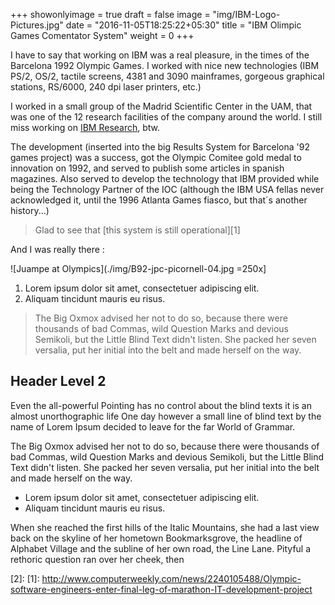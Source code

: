 +++
showonlyimage = true
draft = false
image = "img/IBM-Logo-Pictures.jpg"
date = "2016-11-05T18:25:22+05:30"
title = "IBM Olimpic Games Comentator System"
weight = 0
+++

I have to say that working on IBM was a real pleasure, in the times of the Barcelona 1992 Olympic Games. I worked with nice new technologies (IBM PS/2, OS/2, tactile screens, 4381 and 3090 mainframes, gorgeous graphical stations, RS/6000, 240 dpi laser printers, etc.) 

I worked in a small group of the Madrid Scientific Center in the UAM, that was one of the 12 research facilities of the company around the world. I still miss working on [IBM Research](http://www.research.ibm.com/), btw.
<!--more-->

The development (inserted into the big Results System for Barcelona '92 games project) was a success, got the Olympic Comitee gold medal to innovation on 1992, and served to publish some articles in spanish magazines. Also served to develop the technology that IBM provided while being the Technology Partner of the IOC (although the IBM USA fellas never acknowledged it, until the 1996 Atlanta Games fiasco, but that´s another history...)  

> Glad to see that [this system is still operational][1]

And I was really there :

![Juampe at Olympics](./img/B92-jpc-picornell-04.jpg =250x]


1. Lorem ipsum dolor sit amet, consectetuer adipiscing elit.
2. Aliquam tincidunt mauris eu risus.

> The Big Oxmox advised her not to do so, because there were thousands of bad Commas, wild Question Marks and devious Semikoli, but the Little Blind Text didn't listen. She packed her seven versalia, put her initial into the belt and made herself on the way.

## Header Level 2

Even the all-powerful Pointing has no control about the blind texts it is an almost unorthographic life One day however a small line of blind text by the name of Lorem Ipsum decided to leave for the far World of Grammar.

The Big Oxmox advised her not to do so, because there were thousands of bad Commas, wild Question Marks and devious Semikoli, but the Little Blind Text didn't listen. She packed her seven versalia, put her initial into the belt and made herself on the way.

* Lorem ipsum dolor sit amet, consectetuer adipiscing elit.
* Aliquam tincidunt mauris eu risus.

When she reached the first hills of the Italic Mountains, she had a last view back on the skyline of her hometown Bookmarksgrove, the headline of Alphabet Village and the subline of her own road, the Line Lane. Pityful a rethoric question ran over her cheek, then  


[2]: 
[1]: http://www.computerweekly.com/news/2240105488/Olympic-software-engineers-enter-final-leg-of-marathon-IT-development-project